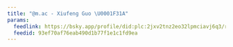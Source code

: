```yaml
---
title: "@m.ac - Xiufeng Guo \U0001F31A"
params:
  feedlink: https://bsky.app/profile/did:plc:2jxv2tnz2eo32lpmciavj6q3/rss
  feedid: 93ef70af76eab490d1b77f1e1c1fd9ea
---
```

